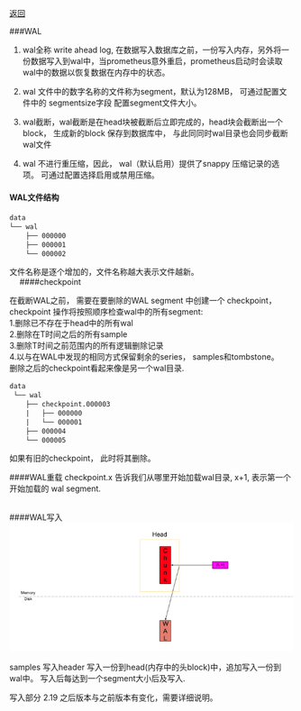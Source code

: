 [返回](../index.md)

###WAL

1. wal全称 write ahead log, 在数据写入数据库之前，一份写入内存，另外将一份数据写入到wal中，当prometheus意外重启，prometheus启动时会读取wal中的数据以恢复数据在内存中的状态。

2. wal 文件中的数字名称的文件称为segment，默认为128MB， 可通过配置文件中的 segmentsize字段 配置segment文件大小。

3. wal截断，wal截断是在head块被截断后立即完成的，head块会截断出一个block， 生成新的block 保存到数据库中， 与此同同时wal目录也会同步截断wal文件

4. wal 不进行重压缩，因此， wal（默认启用）提供了snappy 压缩记录的选项。 可通过配置选择启用或禁用压缩。
&emsp;
#### WAL文件结构
```
data
└── wal
    ├── 000000
    ├── 000001
    └── 000002
```
文件名称是逐个增加的，文件名称越大表示文件越新。  
&emsp;
####checkpoint

在截断WAL之前， 需要在要删除的WAL segment 中创建一个 checkpoint， checkpoint 操作将按照顺序检查wal中的所有segment:  
1.删除已不存在于head中的所有wal  
2.删除在T时间之后的所有sample  
3.删除T时间之前范围内的所有逻辑删除记录  
4.以与在WAL中发现的相同方式保留剩余的series， samples和tombstone。  
删除之后的checkpoint看起来像是另一个wal目录.

``` 
data
 └── wal
    ├── checkpoint.000003
    |   ├── 000000
    |   └── 000001
    ├── 000004
    └── 000005
```
如果有旧的checkpoint， 此时将其删除。

####WAL重载
checkpoint.x 告诉我们从哪里开始加载wal目录, x+1, 表示第一个开始加载的 wal segment.  
&emsp;
 
####WAL写入
![avatar](../images/wal_write.png)

samples 写入header 写入一份到head(内存中的头block)中，追加写入一份到wal中。 写入后每达到一个segment大小后及写入.

写入部分 2.19 之后版本与之前版本有变化，需要详细说明。